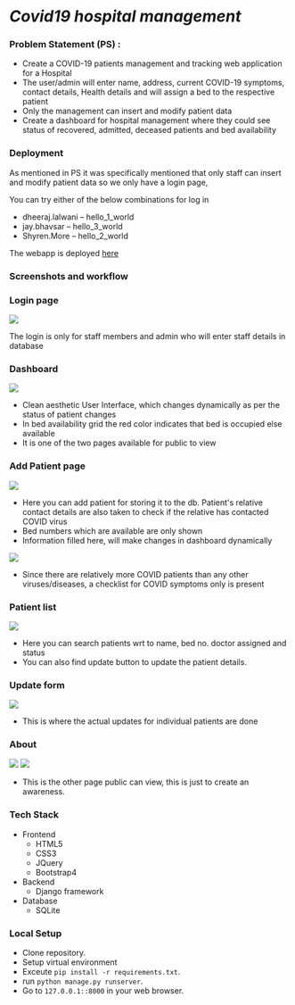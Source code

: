 # _Covid19 hospital management_

### Problem Statement (PS) :

- Create a COVID-19 patients management and tracking web application for a Hospital
- The user/admin will enter name, address, current COVID-19 symptoms, contact details, Health details and will assign a bed to the respective patient
- Only the management can insert and modify patient data
- Create a dashboard for hospital management where they could see status of recovered, admitted, deceased patients and bed availability

### Deployment

<p>As mentioned in PS it was specifically mentioned that only staff can insert and modify patient data so we only have a login page,</p> 
<p>You can try either of the below combinations for log in </p>

- dheeraj.lalwani – hello_1_world
- jay.bhavsar – hello_3_world
- Shyren.More – hello_2_world

The webapp is deployed [here](https://hospital-management-covid19.herokuapp.com/)

### Screenshots and workflow


### Login page

![](https://github.com/ShyrenMore/COVID-19-Hospital-Management/blob/master/Screenshots/login.png)

<p>The login is only for staff members and admin who will enter staff details in database</p>

### Dashboard

![](https://github.com/ShyrenMore/COVID-19-Hospital-Management/blob/master/Screenshots/Dashboard_notPublic.png)

- Clean aesthetic User Interface, which changes dynamically as per the status of patient changes
- In bed availability grid the red color indicates that bed is occupied else available
- It is one of the two pages available for public to view

### Add Patient page
![](https://github.com/ShyrenMore/COVID-19-Hospital-Management/blob/master/Screenshots/add_patient1.PNG)
- Here you can add patient for storing it to the db. Patient's relative contact details are also taken to check if the relative has contacted COVID virus
- Bed numbers which are available are only shown
- Information filled here, will make changes in dashboard dynamically

![](https://github.com/ShyrenMore/COVID-19-Hospital-Management/blob/master/Screenshots/add_patient2.PNG)
- Since there are relatively more COVID patients than any other viruses/diseases, a checklist for COVID symptoms only is present

### Patient list
![](https://github.com/ShyrenMore/COVID-19-Hospital-Management/blob/master/Screenshots/patientlist.png)
- Here you can search patients wrt to name, bed no. doctor assigned and status
- You can also find update button to update the patient details. 

### Update form
![](https://github.com/ShyrenMore/COVID-19-Hospital-Management/blob/master/Screenshots/update.PNG)
- This is where the actual updates for individual patients are done

### About 
![](https://github.com/ShyrenMore/COVID-19-Hospital-Management/blob/master/Screenshots/About_1.PNG)
![](https://github.com/ShyrenMore/COVID-19-Hospital-Management/blob/master/Screenshots/About_2.PNG)
- This is the other page public can view, this is just to create an awareness.

<!-- about us & view patient -->
### Tech Stack
- Frontend
	- HTML5
	- CSS3
	- JQuery
    - Bootstrap4
- Backend
    - Django framework
- Database
    - SQLite

### Local Setup
- Clone repository.
- Setup virtual environment
- Exceute `pip install -r requirements.txt`.
- run `python manage.py runserver`.
- Go to `127.0.0.1::8000` in your web browser.
